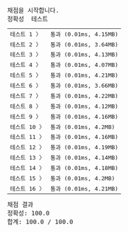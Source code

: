 <pre class="console-content"><div></div><div class="console-heading">채점을 시작합니다.</div><div class="console-message">정확성  테스트</div><table class="console-test-group" data-category="correctness"><tbody><tr data-testcase-id="154911"><td valign="top" class="td-label">테스트 1 <span>〉</span></td><td class="result passed">통과 (0.01ms, 4.15MB)</td></tr><tr data-testcase-id="154912"><td valign="top" class="td-label">테스트 2 <span>〉</span></td><td class="result passed">통과 (0.01ms, 3.64MB)</td></tr><tr data-testcase-id="154913"><td valign="top" class="td-label">테스트 3 <span>〉</span></td><td class="result passed">통과 (0.01ms, 4.13MB)</td></tr><tr data-testcase-id="154914"><td valign="top" class="td-label">테스트 4 <span>〉</span></td><td class="result passed">통과 (0.01ms, 4.07MB)</td></tr><tr data-testcase-id="154915"><td valign="top" class="td-label">테스트 5 <span>〉</span></td><td class="result passed">통과 (0.01ms, 4.21MB)</td></tr><tr data-testcase-id="154916"><td valign="top" class="td-label">테스트 6 <span>〉</span></td><td class="result passed">통과 (0.01ms, 3.66MB)</td></tr><tr data-testcase-id="160065"><td valign="top" class="td-label">테스트 7 <span>〉</span></td><td class="result passed">통과 (0.01ms, 4.22MB)</td></tr><tr data-testcase-id="160066"><td valign="top" class="td-label">테스트 8 <span>〉</span></td><td class="result passed">통과 (0.01ms, 4.12MB)</td></tr><tr data-testcase-id="160067"><td valign="top" class="td-label">테스트 9 <span>〉</span></td><td class="result passed">통과 (0.01ms, 4.16MB)</td></tr><tr data-testcase-id="160068"><td valign="top" class="td-label">테스트 10 <span>〉</span></td><td class="result passed">통과 (0.01ms, 4.2MB)</td></tr><tr data-testcase-id="160069"><td valign="top" class="td-label">테스트 11 <span>〉</span></td><td class="result passed">통과 (0.01ms, 4.16MB)</td></tr><tr data-testcase-id="160070"><td valign="top" class="td-label">테스트 12 <span>〉</span></td><td class="result passed">통과 (0.01ms, 4.19MB)</td></tr><tr data-testcase-id="160071"><td valign="top" class="td-label">테스트 13 <span>〉</span></td><td class="result passed">통과 (0.01ms, 4.14MB)</td></tr><tr data-testcase-id="160072"><td valign="top" class="td-label">테스트 14 <span>〉</span></td><td class="result passed">통과 (0.01ms, 4.18MB)</td></tr><tr data-testcase-id="160073"><td valign="top" class="td-label">테스트 15 <span>〉</span></td><td class="result passed">통과 (0.01ms, 4.2MB)</td></tr><tr data-testcase-id="160074"><td valign="top" class="td-label">테스트 16 <span>〉</span></td><td class="result passed">통과 (0.01ms, 4.21MB)</td></tr></tbody></table><div class="console-heading">채점 결과</div><div class="console-message">정확성: 100.0</div><div class="console-message">합계: 100.0 / 100.0</div></pre>